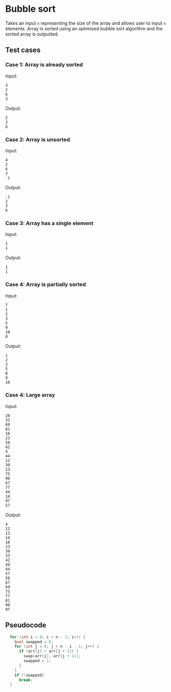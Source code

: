 # Bubble sort

Takes an input `n` representing the size of the array and allows user to input `n` elements. Array is sorted using an optimised bubble sort algorithm and the sorted array is outputted.

## Test cases
### Case 1: Array is already sorted
Input:
```
3
2
6
3
```

Output:
```
2
3
6
```

### Case 2: Array is unsorted
Input:
```
4
2
6
3
-1
```

Output:
```
-1
2
3
6
```

### Case 3: Array has a single element
Input:
```
1
1
```

Output:
```
1
1
```

### Case 4: Array is partially sorted
Input:
```
7
1
2
3
5
9
10
8
```

Output:
```
1
2
3
5
8
9
10
```
### Case 4: Large array
Input:
```
20
33
69
81
16
23
58
42
4
44
12
30
13
75
90
67
77
44
14
97
57
```

Output:
```
4
12
13
14
16
23
30
33
42
44
44
57
58
67
69
75
77
81
90
97
```
## Pseudocode
```cpp
  for (int i = 0; i < n - 1; i++) {
    bool swapped = 0;
    for (int j = 0; j < n - i - 1; j++) {
      if (arr[j] > arr[j + 1]) {
        swap(arr[j], arr[j + 1]);
        swapped = 1;
      }
    }
    if (!swapped)
      break;
  }
```